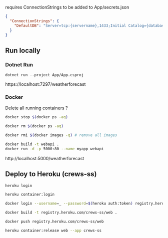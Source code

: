 requires ConnectionStrings to be added to App/secrets.json

```json
{
  "ConnectionStrings": {
    "DefaultDB": "Server=tcp:{servername},1433;Initial Catalog={database};Persist Security Info=False;User ID={username};Password={password};MultipleActiveResultSets=False;Encrypt=True;TrustServerCertificate=False;Connection Timeout=30;"
  }
}
```

## Run locally

### Dotnet Run

```shell
dotnet run --project App/App.csproj
```

https://localhost:7297/weatherforecast

### Docker

Delete all running containers ?

```bash
docker stop $(docker ps -aq)

docker rm $(docker ps -aq)

docker rmi $(docker images -q) # remove all images
```

```bash
docker build -t webapi .
docker run -d -p 5000:80 --name myapp webapi
```

http://localhost:5000/weatherforecast

## Deploy to Heroku (crews-ss)

```bash
heroku login

heroku container:login

docker login --username=_ --password=$(heroku auth:token) registry.heroku.com

docker build -t registry.heroku.com/crews-ss/web .

docker push registry.heroku.com/crews-ss/web

heroku container:release web --app crews-ss
```

